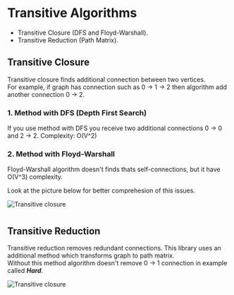 # Transitive Algorithms
- Transitive Closure (DFS and Floyd-Warshall).
- Transitive Reduction (Path Matrix).

## Transitive Closure
Transitive closure finds additional connection between two vertices.  
For example, if graph has connection such as 0 -> 1 -> 2 then algorithm add another connection 0 -> 2.  

### 1. Method with DFS (Depth First Search)
If you use method with DFS you receive two additional connections 0 -> 0 and 2 -> 2.
Complexity: O(V^2)

### 2. Method with Floyd-Warshall
Floyd-Warshall algorithm doesn't finds thats self-connections, but it have O(V^3) complexity.  
  
Look at the picture below for better comprehesion of this issues.

![Transitive closure](client/TransitiveAlgorithms.Client/Data/TransitiveClosure.png)
#

## Transitive Reduction
Transitive reduction removes redundant connections. This library uses an additional method which transforms graph to path matrix.  
Without this method algorithm doesn't remove 0 -> 1 connection in example called ***Hard***.

![Transitive closure](client/TransitiveAlgorithms.Client/Data/TransitiveReduction.png)
